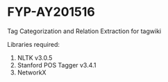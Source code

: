 # FYP-AY201516
Tag Categorization and Relation Extraction for tagwiki

Libraries required:
  1. NLTK v3.0.5
  2. Stanford POS Tagger v3.4.1
  3. NetworkX
